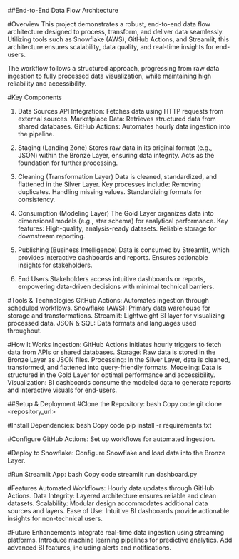 ##End-to-End Data Flow Architecture

#Overview
This project demonstrates a robust, end-to-end data flow architecture designed to process, transform, and deliver data seamlessly. Utilizing tools such as Snowflake (AWS), GitHub Actions, and Streamlit, this architecture ensures scalability, data quality, and real-time insights for end-users.

The workflow follows a structured approach, progressing from raw data ingestion to fully processed data visualization, while maintaining high reliability and accessibility.

#Key Components
1. Data Sources
API Integration: Fetches data using HTTP requests from external sources.
Marketplace Data: Retrieves structured data from shared databases.
GitHub Actions: Automates hourly data ingestion into the pipeline.

2. Staging (Landing Zone)
Stores raw data in its original format (e.g., JSON) within the Bronze Layer, ensuring data integrity.
Acts as the foundation for further processing.

3. Cleaning (Transformation Layer)
Data is cleaned, standardized, and flattened in the Silver Layer.
Key processes include:
Removing duplicates.
Handling missing values.
Standardizing formats for consistency.

4. Consumption (Modeling Layer)
The Gold Layer organizes data into dimensional models (e.g., star schema) for analytical performance.
Key features:
High-quality, analysis-ready datasets.
Reliable storage for downstream reporting.

5. Publishing (Business Intelligence)
Data is consumed by Streamlit, which provides interactive dashboards and reports.
Ensures actionable insights for stakeholders.

6. End Users
Stakeholders access intuitive dashboards or reports, empowering data-driven decisions with minimal technical barriers.

#Tools & Technologies
GitHub Actions: Automates ingestion through scheduled workflows.
Snowflake (AWS): Primary data warehouse for storage and transformations.
Streamlit: Lightweight BI layer for visualizing processed data.
JSON & SQL: Data formats and languages used throughout.

#How It Works
Ingestion: GitHub Actions initiates hourly triggers to fetch data from APIs or shared databases.
Storage: Raw data is stored in the Bronze Layer as JSON files.
Processing: In the Silver Layer, data is cleaned, transformed, and flattened into query-friendly formats.
Modeling: Data is structured in the Gold Layer for optimal performance and accessibility.
Visualization: BI dashboards consume the modeled data to generate reports and interactive visuals for end-users.

##Setup & Deployment
#Clone the Repository:
bash
Copy code
git clone <repository_url>

#Install Dependencies:
bash
Copy code
pip install -r requirements.txt

#Configure GitHub Actions: Set up workflows for automated ingestion.

#Deploy to Snowflake: Configure Snowflake and load data into the Bronze Layer.

#Run Streamlit App:
bash
Copy code
streamlit run dashboard.py

#Features
Automated Workflows: Hourly data updates through GitHub Actions.
Data Integrity: Layered architecture ensures reliable and clean datasets.
Scalability: Modular design accommodates additional data sources and layers.
Ease of Use: Intuitive BI dashboards provide actionable insights for non-technical users.

#Future Enhancements
Integrate real-time data ingestion using streaming platforms.
Introduce machine learning pipelines for predictive analytics.
Add advanced BI features, including alerts and notifications.
